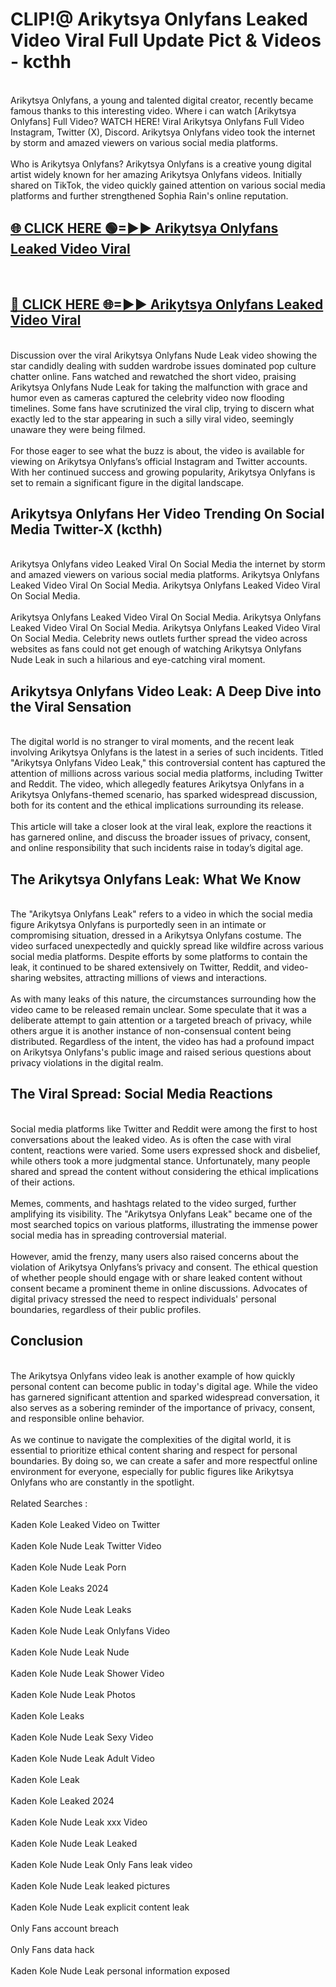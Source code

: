# CLIP!@ Arikytsya Onlyfans Leaked Video Viral Full Update Pict & Videos - kcthh
<br>
Arikytsya Onlyfans, a young and talented digital creator, recently became famous thanks to this interesting video. Where i can watch [Arikytsya Onlyfans] Full Video? WATCH HERE! Viral Arikytsya Onlyfans Full Video Instagram, Twitter (X), Discord. Arikytsya Onlyfans video took the internet by storm and amazed viewers on various social media platforms.
<br><br>
Who is Arikytsya Onlyfans? Arikytsya Onlyfans is a creative young digital artist widely known for her amazing Arikytsya Onlyfans videos. Initially shared on TikTok, the video quickly gained attention on various social media platforms and further strengthened Sophia Rain's online reputation.
<br>
<h2><a href="https://bestclip.site?title=Arikytsya_Onlyfans">🌐 CLICK HERE 🟢=►► Arikytsya Onlyfans Leaked Video Viral</a></h2>
<br>
<h2><a href="https://bestclip.site?title=Arikytsya_Onlyfans">🔴 CLICK HERE 🌐=►► Arikytsya Onlyfans Leaked Video Viral</a></h2>
<br>
Discussion over the viral Arikytsya Onlyfans Nude Leak video showing the star candidly dealing with sudden wardrobe issues dominated pop culture chatter online. Fans watched and rewatched the short video, praising Arikytsya Onlyfans Nude Leak for taking the malfunction with grace and humor even as cameras captured the celebrity video now flooding timelines. Some fans have scrutinized the viral clip, trying to discern what exactly led to the star appearing in such a silly viral video, seemingly unaware they were being filmed.
<br><br>
For those eager to see what the buzz is about, the video is available for viewing on Arikytsya Onlyfans’s official Instagram and Twitter accounts. With her continued success and growing popularity, Arikytsya Onlyfans is set to remain a significant figure in the digital landscape.
<br>
<h2>Arikytsya Onlyfans Her Video Trending On Social Media Twitter-X (kcthh)</h2>
<br>
Arikytsya Onlyfans video Leaked Viral On Social Media the internet by storm and amazed viewers on various social media platforms. Arikytsya Onlyfans Leaked Video Viral On Social Media. Arikytsya Onlyfans Leaked Video Viral On Social Media.
<br><br>
Arikytsya Onlyfans Leaked Video Viral On Social Media. Arikytsya Onlyfans Leaked Video Viral On Social Media. Arikytsya Onlyfans Leaked Video Viral On Social Media. Celebrity news outlets further spread the video across websites as fans could not get enough of watching Arikytsya Onlyfans Nude Leak in such a hilarious and eye-catching viral moment.
<br>
<h2>Arikytsya Onlyfans Video Leak: A Deep Dive into the Viral Sensation</h2>
<br>
The digital world is no stranger to viral moments, and the recent leak involving Arikytsya Onlyfans is the latest in a series of such incidents. Titled "Arikytsya Onlyfans Video Leak," this controversial content has captured the attention of millions across various social media platforms, including Twitter and Reddit. The video, which allegedly features Arikytsya Onlyfans in a Arikytsya Onlyfans-themed scenario, has sparked widespread discussion, both for its content and the ethical implications surrounding its release.
<br><br>
This article will take a closer look at the viral leak, explore the reactions it has garnered online, and discuss the broader issues of privacy, consent, and online responsibility that such incidents raise in today’s digital age.
<br>
<h2>The Arikytsya Onlyfans Leak: What We Know</h2>
<br>
The "Arikytsya Onlyfans Leak" refers to a video in which the social media figure Arikytsya Onlyfans is purportedly seen in an intimate or compromising situation, dressed in a Arikytsya Onlyfans costume. The video surfaced unexpectedly and quickly spread like wildfire across various social media platforms. Despite efforts by some platforms to contain the leak, it continued to be shared extensively on Twitter, Reddit, and video-sharing websites, attracting millions of views and interactions.
<br><br>
As with many leaks of this nature, the circumstances surrounding how the video came to be released remain unclear. Some speculate that it was a deliberate attempt to gain attention or a targeted breach of privacy, while others argue it is another instance of non-consensual content being distributed. Regardless of the intent, the video has had a profound impact on Arikytsya Onlyfans's public image and raised serious questions about privacy violations in the digital realm.
<br>
<h2>The Viral Spread: Social Media Reactions</h2>
<br>
Social media platforms like Twitter and Reddit were among the first to host conversations about the leaked video. As is often the case with viral content, reactions were varied. Some users expressed shock and disbelief, while others took a more judgmental stance. Unfortunately, many people shared and spread the content without considering the ethical implications of their actions.
<br><br>
Memes, comments, and hashtags related to the video surged, further amplifying its visibility. The "Arikytsya Onlyfans Leak" became one of the most searched topics on various platforms, illustrating the immense power social media has in spreading controversial material.
<br><br>
However, amid the frenzy, many users also raised concerns about the violation of Arikytsya Onlyfans’s privacy and consent. The ethical question of whether people should engage with or share leaked content without consent became a prominent theme in online discussions. Advocates of digital privacy stressed the need to respect individuals' personal boundaries, regardless of their public profiles.
<br>
<h2>Conclusion</h2>
<br>
The Arikytsya Onlyfans video leak is another example of how quickly personal content can become public in today's digital age. While the video has garnered significant attention and sparked widespread conversation, it also serves as a sobering reminder of the importance of privacy, consent, and responsible online behavior.
<br><br>
As we continue to navigate the complexities of the digital world, it is essential to prioritize ethical content sharing and respect for personal boundaries. By doing so, we can create a safer and more respectful online environment for everyone, especially for public figures like Arikytsya Onlyfans who are constantly in the spotlight.
<br><br>
Related Searches :
<br><br>
Kaden Kole Leaked Video on Twitter
<br><br>
Kaden Kole Nude Leak Twitter Video
<br><br>
Kaden Kole Nude Leak Porn
<br><br>
Kaden Kole Leaks 2024
<br><br>
Kaden Kole Nude Leak Leaks
<br><br>
Kaden Kole Nude Leak Onlyfans Video
<br><br>
Kaden Kole Nude Leak Nude
<br><br>
Kaden Kole Nude Leak Shower Video
<br><br>
Kaden Kole Nude Leak Photos
<br><br>
Kaden Kole Leaks
<br><br>
Kaden Kole Nude Leak Sexy Video
<br><br>
Kaden Kole Nude Leak Adult Video
<br><br>
Kaden Kole Leak
<br><br>
Kaden Kole Leaked 2024
<br><br>
Kaden Kole Nude Leak xxx Video
<br><br>
Kaden Kole Nude Leak Leaked
<br><br>
Kaden Kole Nude Leak Only Fans leak video
<br><br>
Kaden Kole Nude Leak leaked pictures
<br><br>
Kaden Kole Nude Leak explicit content leak
<br><br>
Only Fans account breach
<br><br>
Only Fans data hack
<br><br>
Kaden Kole Nude Leak personal information exposed
